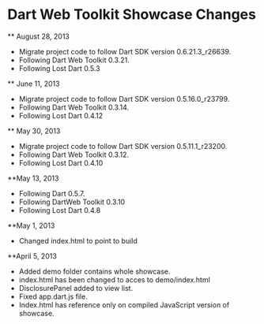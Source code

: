Dart Web Toolkit Showcase Changes
=================================

** August 28, 2013

* Migrate project code to follow Dart SDK version 0.6.21.3_r26639.
* Following Dart Web Toolkit 0.3.21.
* Following Lost Dart 0.5.3

** June 11, 2013

* Migrate project code to follow Dart SDK version 0.5.16.0_r23799.
* Following Dart Web Toolkit 0.3.14.
* Following Lost Dart 0.4.12

** May 30, 2013

* Migrate project code to follow Dart SDK version 0.5.11.1_r23200.
* Following Dart Web Toolkit 0.3.12.
* Following Lost Dart 0.4.10

**May 13, 2013

* Following Dart 0.5.7.
* Following DartWeb Toolkit 0.3.10
* Following Lost Dart 0.4.8

**May 1, 2013

* Changed index.html to point to build

**April 5, 2013

* Added demo folder contains whole showcase.
* index.html has been changed to acces to demo/index.html
* DisclosurePanel added to view list.
* Fixed app.dart.js file.
* Index.html has reference only on compiled JavaScript version of showcase.
